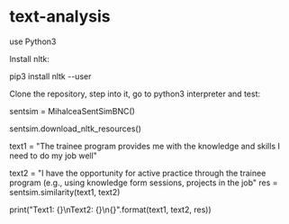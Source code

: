 # text-analysis


use Python3

Install nltk:

pip3 install nltk --user


Clone the repository, step into it, go to python3 interpreter and test:

sentsim = MihalceaSentSimBNC()

sentsim.download_nltk_resources()

text1 = "The trainee program provides me with the knowledge and skills I need to do my job well"

text2 = "I have the opportunity for active practice through the trainee program (e.g., using knowledge form sessions, projects in the job"
res = sentsim.similarity(text1, text2)

print("Text1: {}\nText2: {}\n{}".format(text1, text2, res))

